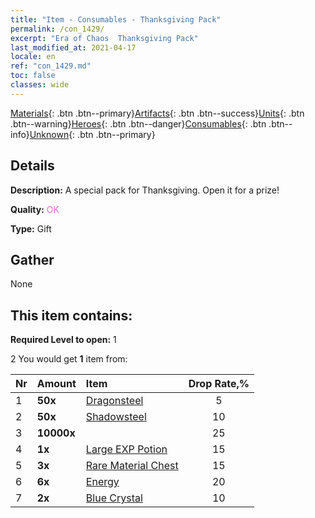 ```yaml
---
title: "Item - Consumables - Thanksgiving Pack"
permalink: /con_1429/
excerpt: "Era of Chaos  Thanksgiving Pack"
last_modified_at: 2021-04-17
locale: en
ref: "con_1429.md"
toc: false
classes: wide
---
```

 [Materials](/Items/){: .btn .btn--primary}[Artifacts](/Items/Artifacts/){: .btn .btn--success}[Units](/Items/Units/){: .btn .btn--warning}[Heroes](/Items/Heroes/){: .btn .btn--danger}[Consumables](/Items/Consumables/){: .btn .btn--info}[Unknown](/Items/Unknown/){: .btn .btn--primary}

## Details
 **Description:** A special pack for Thanksgiving. Open it for a prize!

 **Quality:** <span style="color: #DA70D6">OK</span>

 **Type:** Gift

## Gather

  None

## This item contains:

 **Required Level to open:** 1

 2 You would get **1** item  from:

  | Nr | Amount |     Item    | Drop Rate,% |
  |:---|:-------|:------------|:---------:|
  | 1 |  **50x** | [Dragonsteel](/Items/con_880/) | 5 | 
  | 2 |  **50x** | [Shadowsteel](/Items/con_881/) | 10 | 
  | 3 |  **10000x** | <i class="fas fa-coins"/> | 25 | 
  | 4 |  **1x** | [Large EXP Potion](/Items/con_702/) | 15 | 
  | 5 |  **3x** | [Rare Material Chest](/Items/con_757/) | 15 | 
  | 6 |  **6x** | [Energy](/Items/con_900/) | 20 | 
  | 7 |  **2x** | [Blue Crystal](/Items/con_716/) | 10 | 

